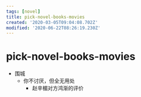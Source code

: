 ```yaml
---
tags: [novel]
title: pick-novel-books-movies
created: '2020-03-05T09:04:08.702Z'
modified: '2020-06-22T08:26:19.230Z'
---
```


# pick-novel-books-movies

- 围城
  - 你不讨厌，但全无用处
    - 赵辛楣对方鸿渐的评价

